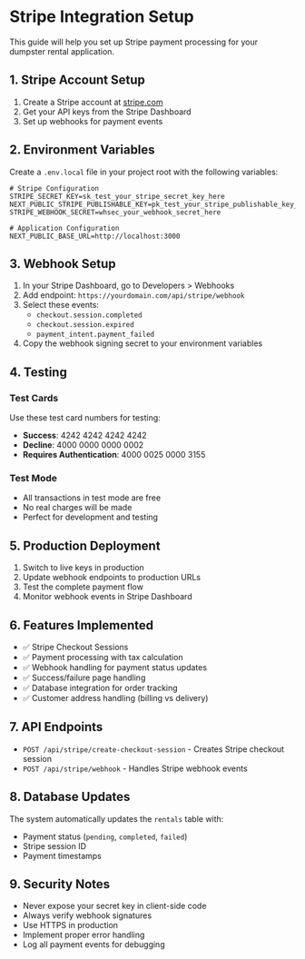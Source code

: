 # Stripe Integration Setup

This guide will help you set up Stripe payment processing for your dumpster rental application.

## 1. Stripe Account Setup

1. Create a Stripe account at [stripe.com](https://stripe.com)
2. Get your API keys from the Stripe Dashboard
3. Set up webhooks for payment events

## 2. Environment Variables

Create a `.env.local` file in your project root with the following variables:

```env
# Stripe Configuration
STRIPE_SECRET_KEY=sk_test_your_stripe_secret_key_here
NEXT_PUBLIC_STRIPE_PUBLISHABLE_KEY=pk_test_your_stripe_publishable_key_here
STRIPE_WEBHOOK_SECRET=whsec_your_webhook_secret_here

# Application Configuration
NEXT_PUBLIC_BASE_URL=http://localhost:3000
```

## 3. Webhook Setup

1. In your Stripe Dashboard, go to Developers > Webhooks
2. Add endpoint: `https://yourdomain.com/api/stripe/webhook`
3. Select these events:
   - `checkout.session.completed`
   - `checkout.session.expired`
   - `payment_intent.payment_failed`
4. Copy the webhook signing secret to your environment variables

## 4. Testing

### Test Cards
Use these test card numbers for testing:
- **Success**: 4242 4242 4242 4242
- **Decline**: 4000 0000 0000 0002
- **Requires Authentication**: 4000 0025 0000 3155

### Test Mode
- All transactions in test mode are free
- No real charges will be made
- Perfect for development and testing

## 5. Production Deployment

1. Switch to live keys in production
2. Update webhook endpoints to production URLs
3. Test the complete payment flow
4. Monitor webhook events in Stripe Dashboard

## 6. Features Implemented

- ✅ Stripe Checkout Sessions
- ✅ Payment processing with tax calculation
- ✅ Webhook handling for payment status updates
- ✅ Success/failure page handling
- ✅ Database integration for order tracking
- ✅ Customer address handling (billing vs delivery)

## 7. API Endpoints

- `POST /api/stripe/create-checkout-session` - Creates Stripe checkout session
- `POST /api/stripe/webhook` - Handles Stripe webhook events

## 8. Database Updates

The system automatically updates the `rentals` table with:
- Payment status (`pending`, `completed`, `failed`)
- Stripe session ID
- Payment timestamps

## 9. Security Notes

- Never expose your secret key in client-side code
- Always verify webhook signatures
- Use HTTPS in production
- Implement proper error handling
- Log all payment events for debugging 